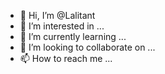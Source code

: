 - 👋 Hi, I’m @Lalitant
- 👀 I’m interested in ...
- 🌱 I’m currently learning ...
- 💞️ I’m looking to collaborate on ...
- 📫 How to reach me ...

<!---
Lalitant/Lalitant is a ✨ special ✨ repository because its `README.md` (this file) appears on your GitHub profile.
You can click the Preview link to take a look at your changes.
--->
